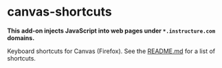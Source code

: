 # canvas-shortcuts

**This add-on injects JavaScript into web pages under `*.instructure.com` domains.**

Keyboard shortcuts for Canvas (Firefox). See the [README.md](https://github.com/buckldav/canvas-shortcuts/blob/master/README.md) for a list of shortcuts.
